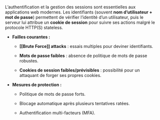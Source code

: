 L’authentification et la gestion des sessions sont essentielles aux applications web modernes. Les identifiants (souvent **nom d’utilisateur + mot de passe**) permettent de vérifier l’identité d’un utilisateur, puis le serveur lui attribue un **cookie de session** pour suivre ses actions malgré le protocole HTTP(S) stateless.

- **Failles courantes :**
    
    - **[[Brute Force]] attacks** : essais multiples pour deviner identifiants.
        
    - **Mots de passe faibles** : absence de politique de mots de passe robustes.
        
    - **Cookies de session faibles/prévisibles** : possibilité pour un attaquant de forger ses propres cookies.
        
- **Mesures de protection :**
    
    - Politique de mots de passe forts.
        
    - Blocage automatique après plusieurs tentatives ratées.
        
    - Authentification multi-facteurs (MFA).